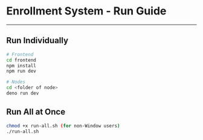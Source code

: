 # Enrollment System - Run Guide

---
##  Run Individually

```bash
# Frontend
cd frontend
npm install
npm run dev
```

```bash
# Nodes
cd <folder of node>
deno run dev
```

## Run All at Once
```bash
chmod +x run-all.sh (for non-Window users)
./run-all.sh
```



